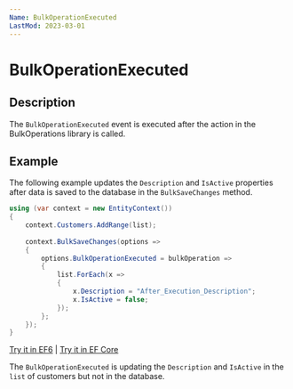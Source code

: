 ```yaml
---
Name: BulkOperationExecuted
LastMod: 2023-03-01
---
```


# BulkOperationExecuted

## Description

The `BulkOperationExecuted` event is executed after the action in the BulkOperations library is called. 

## Example

The following example updates the `Description` and `IsActive` properties after data is saved to the database in the `BulkSaveChanges` method.

```csharp
using (var context = new EntityContext())
{
    context.Customers.AddRange(list);
	
    context.BulkSaveChanges(options => 
    {
        options.BulkOperationExecuted = bulkOperation => 
        {
            list.ForEach(x =>  
            { 
                x.Description = "After_Execution_Description"; 
                x.IsActive = false;
            });
        };
    });
}
```
[Try it in EF6](https://dotnetfiddle.net/u3MlB7) | [Try it in EF Core](https://dotnetfiddle.net/wnXwJF)

The `BulkOperationExecuted` is updating the `Description` and `IsActive` in the `list` of customers but not in the database.
